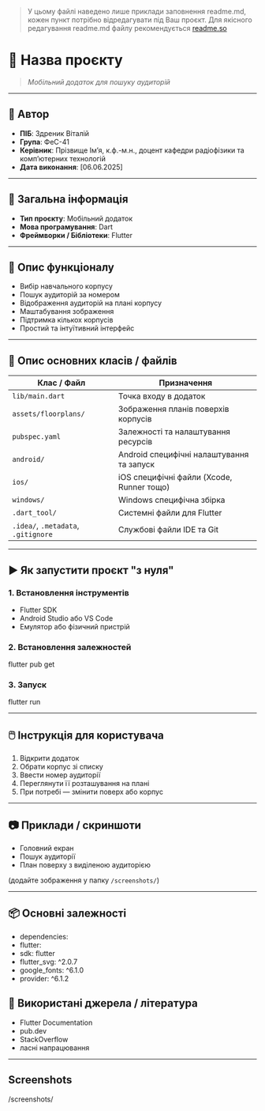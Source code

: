 
> У цьому файлі наведено лише приклади заповнення readme.md, кожен пункт потрібно відредагувати під Ваш проєкт. Для якісного редагування readme.md файлу рекомендується [readme.so](https://readme.so/)




# 📘 Назва проєкту

> *Мобільний додаток для пошуку аудиторій*

---

## 👤 Автор

- **ПІБ**: Здреник Віталій
- **Група**: ФеС-41
- **Керівник**: Прізвище Ім’я, к.ф.-м.н., доцент кафедри радіофізики та комп’ютерних технологій
- **Дата виконання**: [06.06.2025]

---

## 📌 Загальна інформація

- **Тип проєкту**: Мобільний додаток
- **Мова програмування**: Dart
- **Фреймворки / Бібліотеки**: Flutter

---

## 🧠 Опис функціоналу

- Вибір навчального корпусу
- Пошук аудиторій за номером
- Відображення аудиторій на плані корпусу
- Маштабування зображення
- Підтримка кількох корпусів
- Простий та інтуїтивний інтерфейс

---

## 🧱 Опис основних класів / файлів

| Клас / Файл                         | Призначення                                 |
|-------------------------------------|---------------------------------------------|
| `lib/main.dart`                     | Точка входу в додаток                       |
| `assets/floorplans/`                | Зображення планів поверхів корпусів         |
| `pubspec.yaml`                      | Залежності та налаштування ресурсів         |
| `android/`                          | Android специфічні налаштування та запуск   |
| `ios/`                              | iOS специфічні файли (Xcode, Runner тощо)   |
| `windows/`                          | Windows специфічна збірка                   |
| `.dart_tool/`                       | Системні файли для Flutter                  |
| `.idea/`, `.metadata`, `.gitignore` | Службові файли IDE та Git                   |


---

## ▶️ Як запустити проєкт "з нуля"

### 1. Встановлення інструментів

- Flutter SDK
- Android Studio або VS Code
- Емулятор або фізичний пристрій

### 2. Встановлення залежностей

flutter pub get

### 3. Запуск

flutter run

---

## 🖱️ Інструкція для користувача

1. Відкрити додаток
2. Обрати корпус зі списку
3. Ввести номер аудиторії
4. Переглянути її розташування на плані
5. При потребі — змінити поверх або корпус

---

## 📷 Приклади / скриншоти

- Головний екран
- Пошук аудиторії
- План поверху з виділеною аудиторією

(додайте зображення у папку `/screenshots/`)

---
## 📦 Основні залежності

- dependencies:
- flutter:
-   sdk: flutter
- flutter_svg: ^2.0.7
- google_fonts: ^6.1.0
- provider: ^6.1.2


## 🧾 Використані джерела / література

- Flutter Documentation
- pub.dev
- StackOverflow
- ласні напрацювання

---
## Screenshots

/screenshots/

